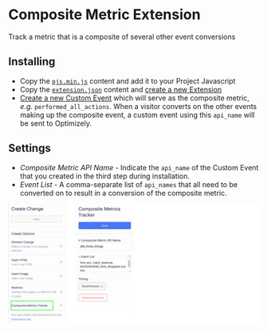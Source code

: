 # Composite Metric Extension
Track a metric that is a composite of several other event conversions

## Installing 
* Copy the [`pjs.min.js`](https://github.com/cooperreid-optimizely/composite-metric-extension/blob/master/pjs.js) content and add it to your Project Javascript
* Copy the [`extension.json`](https://github.com/cooperreid-optimizely/composite-metric-extension/blob/master/extension.json) content and [create a new Extension](https://help.optimizely.com/Build_Campaigns_and_Experiments/Extensions%3A_Create_reusable_templates_for_custom_features_in_Optimizely_X)
* [Create a new Custom Event](https://help.optimizely.com/Build_Campaigns_and_Experiments/Custom_events_in_Optimizely_X#Create_a_new_custom_event) which will serve as the composite metric, _e.g._ `performed_all_actions`. When a visitor converts on the other events making up the composite event, a custom event using this `api_name` will be sent to Optimizely.

## Settings
* _Composite Metric API Name_ - Indicate the `api_name` of the Custom Event that you created in the third step during installation.
* _Event List_ - A comma-separate list of `api_names` that all need to be converted on to result in a conversion of the composite metric.

![test image size](/img/setupexp.png)

